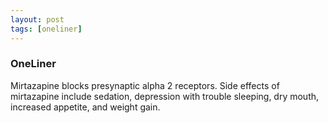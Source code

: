```yaml
---
layout: post
tags: [oneliner]
---
```



### OneLiner

Mirtazapine blocks presynaptic alpha 2 receptors. Side effects of mirtazapine include sedation, depression with trouble sleeping, dry mouth, increased appetite, and weight gain.
